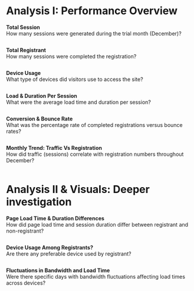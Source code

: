 # Analysis I: Performance Overview

**Total Session**<br>
How many sessions were generated during the trial month (December)?

<img src="">

**Total Registrant**<br>
How many sessions were completed the registration?

<img src="">

**Device Usage**<br>
What type of devices did visitors use to access the site?

<img src="">

**Load & Duration Per Session**<br>
What were the average load time and duration per session?

<img src="">

**Conversion & Bounce Rate**<br>
What was the percentage rate of completed registrations versus bounce rates?

<img src="">

**Monthly Trend: Traffic Vs Registration**<br>
How did traffic (sessions) correlate with registration numbers throughout December?

<img src="">

# Analysis II & Visuals: Deeper investigation

**Page Load Time & Duration Differences**<br>
How did page load time and session duration differ between registrant and non-registrant?

<img src="">

**Device Usage Among Registrants?**<br>
Are there any preferable device used by registrant?

<img src="">

**Fluctuations in Bandwidth and Load Time**<br>
Were there specific days with bandwidth fluctuations affecting load times across devices?

<img src="">